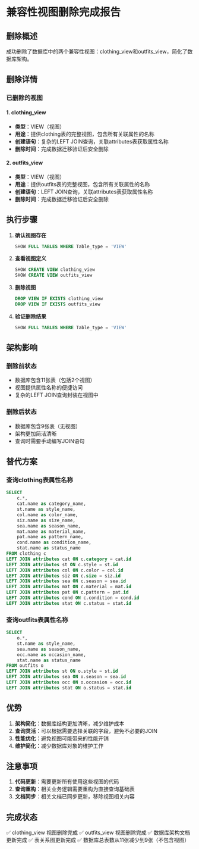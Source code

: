 # 兼容性视图删除完成报告

## 删除概述
成功删除了数据库中的两个兼容性视图：clothing_view和outfits_view，简化了数据库架构。

## 删除详情

### 已删除的视图

#### 1. clothing_view
- **类型**：VIEW（视图）
- **用途**：提供clothing表的完整视图，包含所有关联属性的名称
- **创建语句**：复杂的LEFT JOIN查询，关联attributes表获取属性名称
- **删除时间**：完成数据迁移验证后安全删除

#### 2. outfits_view
- **类型**：VIEW（视图）
- **用途**：提供outfits表的完整视图，包含所有关联属性的名称
- **创建语句**：LEFT JOIN查询，关联attributes表获取属性名称
- **删除时间**：完成数据迁移验证后安全删除

## 执行步骤

1. **确认视图存在**
   ```sql
   SHOW FULL TABLES WHERE Table_type = 'VIEW'
   ```

2. **查看视图定义**
   ```sql
   SHOW CREATE VIEW clothing_view
   SHOW CREATE VIEW outfits_view
   ```

3. **删除视图**
   ```sql
   DROP VIEW IF EXISTS clothing_view
   DROP VIEW IF EXISTS outfits_view
   ```

4. **验证删除结果**
   ```sql
   SHOW FULL TABLES WHERE Table_type = 'VIEW'
   ```

## 架构影响

### 删除前状态
- 数据库包含11张表（包括2个视图）
- 视图提供属性名称的便捷访问
- 复杂的LEFT JOIN查询封装在视图中

### 删除后状态
- 数据库包含9张表（无视图）
- 架构更加简洁清晰
- 查询时需要手动编写JOIN语句

## 替代方案

### 查询clothing表属性名称
```sql
SELECT 
    c.*,
    cat.name as category_name,
    st.name as style_name,
    col.name as color_name,
    siz.name as size_name,
    sea.name as season_name,
    mat.name as material_name,
    pat.name as pattern_name,
    cond.name as condition_name,
    stat.name as status_name
FROM clothing c
LEFT JOIN attributes cat ON c.category = cat.id
LEFT JOIN attributes st ON c.style = st.id
LEFT JOIN attributes col ON c.color = col.id
LEFT JOIN attributes siz ON c.size = siz.id
LEFT JOIN attributes sea ON c.season = sea.id
LEFT JOIN attributes mat ON c.material = mat.id
LEFT JOIN attributes pat ON c.pattern = pat.id
LEFT JOIN attributes cond ON c.condition = cond.id
LEFT JOIN attributes stat ON c.status = stat.id
```

### 查询outfits表属性名称
```sql
SELECT 
    o.*,
    st.name as style_name,
    sea.name as season_name,
    occ.name as occasion_name,
    stat.name as status_name
FROM outfits o
LEFT JOIN attributes st ON o.style = st.id
LEFT JOIN attributes sea ON o.season = sea.id
LEFT JOIN attributes occ ON o.occasion = occ.id
LEFT JOIN attributes stat ON o.status = stat.id
```

## 优势

1. **架构简化**：数据库结构更加清晰，减少维护成本
2. **查询灵活**：可以根据需要选择关联的字段，避免不必要的JOIN
3. **性能优化**：避免视图可能带来的性能开销
4. **维护简化**：减少数据库对象的维护工作

## 注意事项

1. **代码更新**：需要更新所有使用这些视图的代码
2. **查询重构**：相关业务逻辑需要重构为直接查询基础表
3. **文档同步**：相关文档已同步更新，移除视图相关内容

## 完成状态

✅ clothing_view 视图删除完成
✅ outfits_view 视图删除完成
✅ 数据库架构文档更新完成
✅ 表关系图更新完成
✅ 数据库总表数从11张减少到9张（不包含视图）